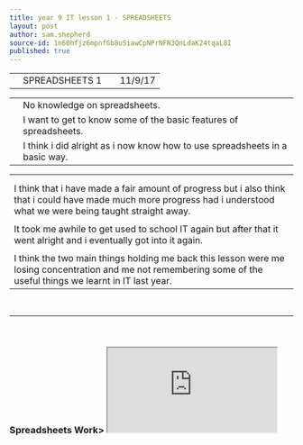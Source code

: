 ```yaml
---
title: year 9 IT lesson 1 - SPREADSHEETS
layout: post
author: sam.shepherd
source-id: 1n60hfjz6mpnfGb8uSiawCpNPrNFN3QnLdaK24tqaL8I
published: true
---
```

<table>
  <tr>
    <td></td>
    <td>SPREADSHEETS 1</td>
    <td></td>
    <td>11/9/17</td>
  </tr>
</table>


<table>
  <tr>
    <td></td>
    <td>No knowledge on spreadsheets.</td>
  </tr>
  <tr>
    <td></td>
    <td>I want to get to know some of the basic features of spreadsheets.</td>
  </tr>
  <tr>
    <td></td>
    <td>I think i did alright as i now know how to use spreadsheets in a basic way.</td>
  </tr>
</table>


<table>
  <tr>
    <td></td>
  </tr>
  <tr>
    <td></td>
  </tr>
  <tr>
    <td>I think that i have made a fair amount of progress but i also think that i could have made much more progress had i understood what we were being taught straight away.</td>
  </tr>
  <tr>
    <td></td>
  </tr>
  <tr>
    <td>It took me awhile to get used to school IT again but after that it went alright and i eventually got into it again.</td>
  </tr>
  <tr>
    <td></td>
  </tr>
  <tr>
    <td>I think the two main things holding me back this lesson were me losing concentration and me not remembering some of the useful things we learnt in IT last year. </td>
  </tr>
</table>

<br>
<hr>
<br>

<h3>Spreadsheets Work>

<iframe src="https://docs.google.com/spreadsheets/d/e/2PACX-1vSZIA49k5ryBB85nU2yMDVfUqWywkCv9IzXZS4cSqb1dsM-nsYbOWJ00SSRu3AJnCBqnbivJFATxi0W/pubhtml?widget=true&amp;headers=false"></iframe>




